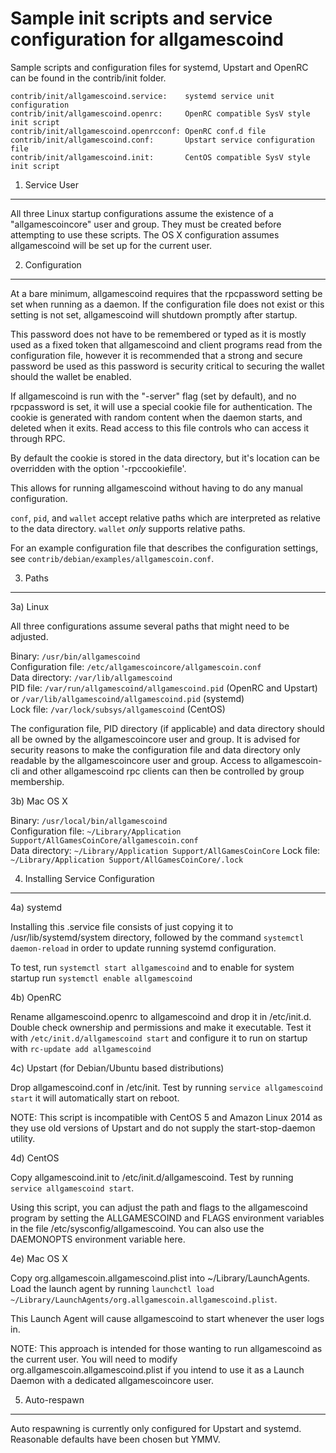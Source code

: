 Sample init scripts and service configuration for allgamescoind
==========================================================

Sample scripts and configuration files for systemd, Upstart and OpenRC
can be found in the contrib/init folder.

    contrib/init/allgamescoind.service:    systemd service unit configuration
    contrib/init/allgamescoind.openrc:     OpenRC compatible SysV style init script
    contrib/init/allgamescoind.openrcconf: OpenRC conf.d file
    contrib/init/allgamescoind.conf:       Upstart service configuration file
    contrib/init/allgamescoind.init:       CentOS compatible SysV style init script

1. Service User
---------------------------------

All three Linux startup configurations assume the existence of a "allgamescoincore" user
and group.  They must be created before attempting to use these scripts.
The OS X configuration assumes allgamescoind will be set up for the current user.

2. Configuration
---------------------------------

At a bare minimum, allgamescoind requires that the rpcpassword setting be set
when running as a daemon.  If the configuration file does not exist or this
setting is not set, allgamescoind will shutdown promptly after startup.

This password does not have to be remembered or typed as it is mostly used
as a fixed token that allgamescoind and client programs read from the configuration
file, however it is recommended that a strong and secure password be used
as this password is security critical to securing the wallet should the
wallet be enabled.

If allgamescoind is run with the "-server" flag (set by default), and no rpcpassword is set,
it will use a special cookie file for authentication. The cookie is generated with random
content when the daemon starts, and deleted when it exits. Read access to this file
controls who can access it through RPC.

By default the cookie is stored in the data directory, but it's location can be overridden
with the option '-rpccookiefile'.

This allows for running allgamescoind without having to do any manual configuration.

`conf`, `pid`, and `wallet` accept relative paths which are interpreted as
relative to the data directory. `wallet` *only* supports relative paths.

For an example configuration file that describes the configuration settings,
see `contrib/debian/examples/allgamescoin.conf`.

3. Paths
---------------------------------

3a) Linux

All three configurations assume several paths that might need to be adjusted.

Binary:              `/usr/bin/allgamescoind`  
Configuration file:  `/etc/allgamescoincore/allgamescoin.conf`  
Data directory:      `/var/lib/allgamescoind`  
PID file:            `/var/run/allgamescoind/allgamescoind.pid` (OpenRC and Upstart) or `/var/lib/allgamescoind/allgamescoind.pid` (systemd)  
Lock file:           `/var/lock/subsys/allgamescoind` (CentOS)  

The configuration file, PID directory (if applicable) and data directory
should all be owned by the allgamescoincore user and group.  It is advised for security
reasons to make the configuration file and data directory only readable by the
allgamescoincore user and group.  Access to allgamescoin-cli and other allgamescoind rpc clients
can then be controlled by group membership.

3b) Mac OS X

Binary:              `/usr/local/bin/allgamescoind`  
Configuration file:  `~/Library/Application Support/AllGamesCoinCore/allgamescoin.conf`  
Data directory:      `~/Library/Application Support/AllGamesCoinCore`
Lock file:           `~/Library/Application Support/AllGamesCoinCore/.lock`

4. Installing Service Configuration
-----------------------------------

4a) systemd

Installing this .service file consists of just copying it to
/usr/lib/systemd/system directory, followed by the command
`systemctl daemon-reload` in order to update running systemd configuration.

To test, run `systemctl start allgamescoind` and to enable for system startup run
`systemctl enable allgamescoind`

4b) OpenRC

Rename allgamescoind.openrc to allgamescoind and drop it in /etc/init.d.  Double
check ownership and permissions and make it executable.  Test it with
`/etc/init.d/allgamescoind start` and configure it to run on startup with
`rc-update add allgamescoind`

4c) Upstart (for Debian/Ubuntu based distributions)

Drop allgamescoind.conf in /etc/init.  Test by running `service allgamescoind start`
it will automatically start on reboot.

NOTE: This script is incompatible with CentOS 5 and Amazon Linux 2014 as they
use old versions of Upstart and do not supply the start-stop-daemon utility.

4d) CentOS

Copy allgamescoind.init to /etc/init.d/allgamescoind. Test by running `service allgamescoind start`.

Using this script, you can adjust the path and flags to the allgamescoind program by
setting the ALLGAMESCOIND and FLAGS environment variables in the file
/etc/sysconfig/allgamescoind. You can also use the DAEMONOPTS environment variable here.

4e) Mac OS X

Copy org.allgamescoin.allgamescoind.plist into ~/Library/LaunchAgents. Load the launch agent by
running `launchctl load ~/Library/LaunchAgents/org.allgamescoin.allgamescoind.plist`.

This Launch Agent will cause allgamescoind to start whenever the user logs in.

NOTE: This approach is intended for those wanting to run allgamescoind as the current user.
You will need to modify org.allgamescoin.allgamescoind.plist if you intend to use it as a
Launch Daemon with a dedicated allgamescoincore user.

5. Auto-respawn
-----------------------------------

Auto respawning is currently only configured for Upstart and systemd.
Reasonable defaults have been chosen but YMMV.
